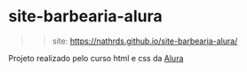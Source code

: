 # site-barbearia-alura

>> site: https://nathrds.github.io/site-barbearia-alura/

Projeto realizado pelo curso html e css da [Alura](www.alura.com.br)
